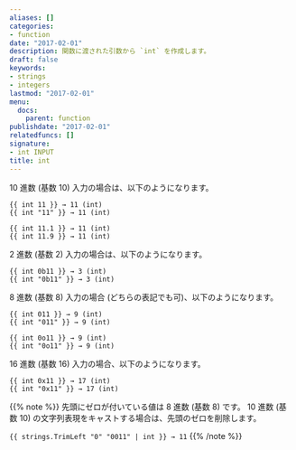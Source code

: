 ```yaml
---
aliases: []
categories:
- function
date: "2017-02-01"
description: 関数に渡された引数から `int` を作成します。
draft: false
keywords:
- strings
- integers
lastmod: "2017-02-01"
menu:
  docs:
    parent: function
publishdate: "2017-02-01"
relatedfuncs: []
signature:
- int INPUT
title: int
---
```


10 進数 (基数 10) 入力の場合は、以下のようになります。

```go-html-template
{{ int 11 }} → 11 (int)
{{ int "11" }} → 11 (int)

{{ int 11.1 }} → 11 (int)
{{ int 11.9 }} → 11 (int)
```

2 進数 (基数 2) 入力の場合は、以下のようになります。

```go-html-template
{{ int 0b11 }} → 3 (int)
{{ int "0b11" }} → 3 (int)
```

8 進数 (基数 8) 入力の場合 (どちらの表記でも可)、以下のようになります。

```go-html-template
{{ int 011 }} → 9 (int)
{{ int "011" }} → 9 (int)

{{ int 0o11 }} → 9 (int)
{{ int "0o11" }} → 9 (int)
```

16 進数 (基数 16) 入力の場合、以下のようになります。

```go-html-template
{{ int 0x11 }} → 17 (int)
{{ int "0x11" }} → 17 (int)
```

{{% note %}}
先頭にゼロが付いている値は 8 進数 (基数 8) です。 
10 進数 (基数 10) の文字列表現をキャストする場合は、先頭のゼロを削除します。

`{{ strings.TrimLeft "0" "0011" | int }} → 11`
{{% /note %}}
